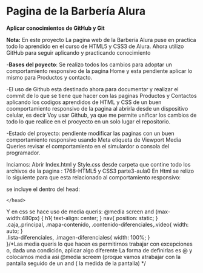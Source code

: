 <h1><strong>Pagina de la Barbería Alura</strong></h1>
<p><strong>Aplicar conocimientos de GitHub y Git</strong></p>
<p> <strong>Nota:</strong> En este proyecto La pagina web de la Barbería Alura puse en  practica todo lo aprendido en el curso de HTML5 y CSS3 de Alura. Ahora utilizo GitHub para seguir aplicando y practicando conocimiento</p>

-**Bases del poyecto**: Se realizo todos los cambios para adoptar un comportamiento responsivo de la pagina Home y esta pendiente aplicar lo mismo para Productos y contacto. 

-El uso de Github esta destinado ahora para documentar y realizar el commit de lo que se tiene que hacer con las paginas Productos y Contactos aplicando los codigos aprendidos de HTML y CSS de un buen coomportamiento responsivo de la pagina al abrirla desde un dispositivo celular, es decir Voy usar Github, ya que me permite unificar los cambios de todo lo que realice en el procyecto en un solo lugar el repositorio. 

-Estado del proyecto: pendiente modificar las paginas con un buen comportamiento responsivo usando  Meta etiqueta de Viewport Media Queries revisar el comportamiento en el simulardor o consola del programador.

Inciamos:  Abrir Index.html y Style.css desde carpeta que contine todo los archivos de la pagina : 1768-HTML5 y CSS3 parte3-aula0
En Html se relizo lo siguiente para que esta relacionado al comportamiento responsivo:

se incluye el  <meta name="viewport" content="width=device-width">  dentro del head:
<head>
        <meta charset="UTF-8">
        <meta name="viewport" content="width=device-width"> 
        <title>Barbería Alura</title>
        <link rel="stylesheet" href="reset.css">
        <link rel="stylesheet" href="style.css">
        <link href="https://fonts.googleapis.com/css2?family=Montserrat:wght@300&display=swap" rel="stylesheet">     
    
    </head>

Y en css se hace uso de  media queris:
@media screen and (max-width:480px) {
    h1{
        text-align: center;
    }
    nav{
        position: static;
    }
    .caja,.principal, .mapa-contenido, .contenido-diferenciales,.video{
        width: auto;
    }  
    .lista-diferenciales, .imagen-diferenciales{
        width: 100%;
    }   
}/*Las media queris lo que hacen es permitirnos trabajar con excepciones o, dada una condición, aplicar algo diferente La forma de definirlas es @ y colocamos media asi @media screem (proque vamos atrabajar con la pantalla seguido de un and ( la medida de la pantalla)  */ 
